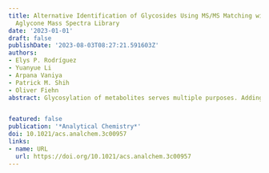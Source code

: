 ```yaml
---
title: Alternative Identification of Glycosides Using MS/MS Matching with an In Silico-Modified
  Aglycone Mass Spectra Library
date: '2023-01-01'
draft: false
publishDate: '2023-08-03T08:27:21.591603Z'
authors:
- Elys P. Rodríguez
- Yuanyue Li
- Arpana Vaniya
- Patrick M. Shih
- Oliver Fiehn
abstract: Glycosylation of metabolites serves multiple purposes. Adding sugars makes metabolites more water soluble and improves their biodistribution, stability, and detoxification. In plants, the increase in melting points enables storing otherwise volatile compounds that are released by hydrolysis when needed. Classically, glycosylated metabolites were identified by mass spectrometry (MS/MS) using [M-sugar] neutral losses. Herein, we studied 71 pairs of glycosides with their respective aglycones, including hexose, pentose, and glucuronide moieties. Using liquid chromatography (LC) coupled to electrospray ionization high-resolution mass spectrometry, we detected the classic [M-sugar] product ions for only 68% of glycosides. Instead, we found that most aglycone MS/MS product ions were conserved in the MS/MS spectra of their corresponding glycosides, even when no [M-sugar] neutral losses were observed. We added pentose and hexose units to the precursor masses of an MS/MS library of 3057 aglycones to enable rapid identification of glycosylated natural products with standard MS/MS search algorithms. When searching unknown compounds in untargeted LC-MS/MS metabolomics data of chocolate and tea, we structurally annotated 108 novel glycosides in standard MS-DIAL data processing. We uploaded this new in silico-glycosylated product MS/MS library to GitHub to enable users to detect natural product glycosides without authentic chemical standards.


featured: false
publication: '*Analytical Chemistry*'
doi: 10.1021/acs.analchem.3c00957
links:
- name: URL
  url: https://doi.org/10.1021/acs.analchem.3c00957
---
```


